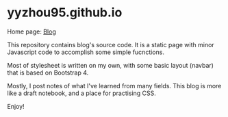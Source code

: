 # yyzhou95.github.io

Home page: [Blog](https://yyzhou95.github.io)

This repository contains blog's source code. It is a static page with minor Javascript code to accomplish some simple fucnctions.

Most of stylesheet is written on my own, with some basic layout (navbar) that is based on Bootstrap 4.

Mostly, I post notes of what I've learned from many fields. This blog is more like a draft notebook, and a place for practising CSS.

Enjoy!

